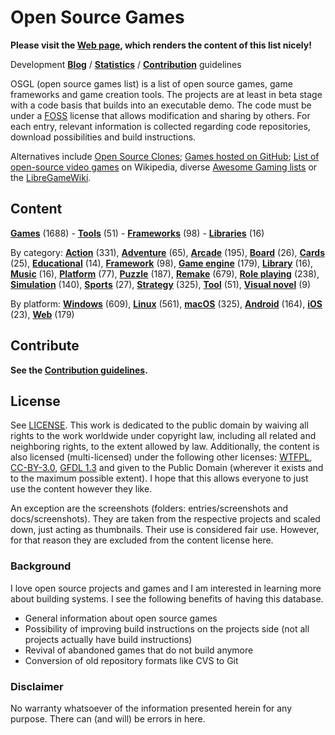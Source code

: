 # Open Source Games

**Please visit the [Web page](https://trilarion.github.io/opensourcegames/), which renders the content of this list
nicely!** 

Development **[Blog](https://trilarion.blogspot.com/search/label/osgames)** / **[Statistics](statistics.md#statistics)** 
/ **[Contribution](CONTRIBUTING.md)** guidelines

OSGL (open source games list) is a list of open source games, game frameworks and game creation tools. The projects are at least in beta stage with a
code basis that builds into an executable demo. The code must be under a [FOSS](https://en.wikipedia.org/wiki/FOSS)
license that allows modification and sharing by others. For each entry, relevant information is collected regarding
code repositories, download possibilities and build instructions.

Alternatives include [Open Source Clones](https://github.com/opengaming/osgameclones);
[Games hosted on GitHub](https://github.com/leereilly/games); [List of open-source video games](https://en.wikipedia.org/wiki/List_of_open-source_video_games)
on Wikipedia, diverse [Awesome Gaming lists](https://github.com/sindresorhus/awesome#gaming) or the [LibreGameWiki](https://libregamewiki.org/Main_Page).

## Content

[comment]: # (start of autogenerated content, do not edit)
**[Games](entries/tocs/_games.md#Games)** (1688) - **[Tools](entries/tocs/_tools.md#Tools)** (51) - **[Frameworks](entries/tocs/_frameworks.md#Frameworks)** (98) - **[Libraries](entries/tocs/_libraries.md#Libraries)** (16)

By category: **[Action](entries/tocs/_action.md#action)** (331), **[Adventure](entries/tocs/_adventure.md#adventure)** (65), **[Arcade](entries/tocs/_arcade.md#arcade)** (195), **[Board](entries/tocs/_board.md#board)** (26), **[Cards](entries/tocs/_cards.md#cards)** (25), **[Educational](entries/tocs/_educational.md#educational)** (14), **[Framework](entries/tocs/_framework.md#framework)** (98), **[Game engine](entries/tocs/_game-engine.md#game-engine)** (179), **[Library](entries/tocs/_library.md#library)** (16), **[Music](entries/tocs/_music.md#music)** (16), **[Platform](entries/tocs/_platform.md#platform)** (77), **[Puzzle](entries/tocs/_puzzle.md#puzzle)** (187), **[Remake](entries/tocs/_remake.md#remake)** (679), **[Role playing](entries/tocs/_role-playing.md#role-playing)** (238), **[Simulation](entries/tocs/_simulation.md#simulation)** (140), **[Sports](entries/tocs/_sports.md#sports)** (27), **[Strategy](entries/tocs/_strategy.md#strategy)** (325), **[Tool](entries/tocs/_tool.md#tool)** (51), **[Visual novel](entries/tocs/_visual-novel.md#visual-novel)** (9)

By platform: **[Windows](entries/tocs/_windows.md#windows)** (609), **[Linux](entries/tocs/_linux.md#linux)** (561), **[macOS](entries/tocs/_macos.md#macos)** (325), **[Android](entries/tocs/_android.md#android)** (164), **[iOS](entries/tocs/_ios.md#ios)** (23), **[Web](entries/tocs/_web.md#web)** (179)

[comment]: # (end of autogenerated content)

## Contribute

**See the [Contribution guidelines](CONTRIBUTING.md).**

## License

See [LICENSE](LICENSE). This work is dedicated to the public domain by waiving all rights to the work worldwide under
copyright law, including all related and neighboring rights, to the extent allowed by law. Additionally, the content is
also licensed (multi-licensed) under the following other licenses: [WTFPL](http://www.wtfpl.net/txt/copying/),
[CC-BY-3.0](https://creativecommons.org/licenses/by/3.0/), [GFDL 1.3](https://www.gnu.org/licenses/fdl-1.3.txt) and
given to the Public Domain (wherever it exists and to the maximum possible extent). I hope that this allows everyone
to just use the content however they like.

An exception are the screenshots (folders: entries/screenshots and docs/screenshots). They are taken from the respective
projects and scaled down, just acting as thumbnails. Their use is considered fair use. However, for that reason they
are excluded from the content license here.

### Background

I love open source projects and games and I am interested in learning more about building systems.
I see the following benefits of having this database.

- General information about open source games
- Possibility of improving build instructions on the projects side (not all projects actually have build instructions)
- Revival of abandoned games that do not build anymore
- Conversion of old repository formats like CVS to Git

### Disclaimer
 
No warranty whatsoever of the information presented herein for any purpose. There can (and will) be errors in here.